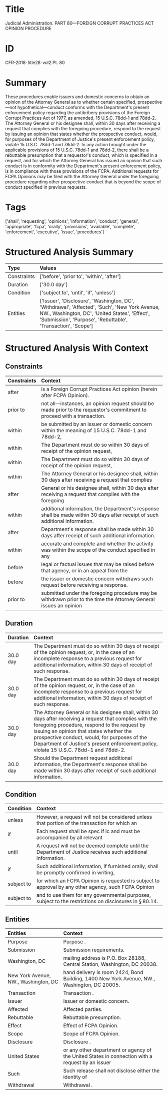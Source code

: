 # Title

 Judicial Administration. PART 80—FOREIGN CORRUPT PRACTICES ACT OPINION PROCEDURE


# ID

 CFR-2018-title28-vol2.Pt. 80


# Summary

These procedures enable issuers and domestic concerns to obtain an opinion of the Attorney General as to whether certain specified, prospective&#8212;not hypothetical&#8212;conduct conforms with the Department's present enforcement policy regarding the antibribery provisions of the Foreign Corrupt Practices Act of 1977, as amended, 15 U.S.C. 78dd-1 and 78dd-2.
The Attorney General or his designee shall, within 30 days after receiving a request that complies with the foregoing procedure, respond to the request by issuing an opinion that states whether the prospective conduct, would, for purposes of the Department of Justice's present enforcement policy, violate 15 U.S.C. 78dd-1 and 78dd-2.
In any action brought under the applicable provisions of 15 U.S.C. 78dd-1 and 78dd-2, there shall be a rebuttable presumption that a requestor's conduct, which is specified in a request, and for which the Attorney General has issued an opinion that such conduct is in conformity with the Department's present enforcement policy, is in compliance with those provisions of the FCPA.
Additional requests for FCPA Opinions may be filed with the Attorney General under the foregoing procedure regarding other prospective conduct that is beyond the scope of conduct specified in previous requests.


# Tags

['shall', 'requesting', 'opinions', 'information', 'conduct', 'general', 'appropriate', 'fcpa', 'orally', 'provisions', 'available', 'complete', 'enforcement', 'executive', 'issue', 'procedures']


# Structured Analysis Summary

| Type        | Values                                                                                                                                                                                                         |
|:------------|:---------------------------------------------------------------------------------------------------------------------------------------------------------------------------------------------------------------|
| Constraints | ['before', 'prior to', 'within', 'after']                                                                                                                                                                      |
| Duration    | ['30.0 day']                                                                                                                                                                                                   |
| Condition   | ['subject to', 'until', 'if', 'unless']                                                                                                                                                                        |
| Entities    | ['Issuer', 'Disclosure', 'Washington, DC', 'Withdrawal', 'Affected', 'Such', 'New York Avenue, NW., Washington, DC', 'United States', 'Effect', 'Submission', 'Purpose', 'Rebuttable', 'Transaction', 'Scope'] |


# Structured Analysis With Context

 


## Constraints

| Constraints   | Context                                                                                                                        |
|:--------------|:-------------------------------------------------------------------------------------------------------------------------------|
| after         | is a Foreign Corrupt Practices Act opinion (herein after  FCPA Opinion).                                                       |
| prior to      | not all&#8212;instances, an opinion request should be made prior to  the requestor's commitment to proceed with a transaction. |
| within        | be submitted by an issuer or domestic concern within the meaning of 15 U.S.C. 78dd-1 and 78dd-2,                               |
| within        | The Department must do so  within 30 days of receipt of the opinion request,                                                   |
| within        | The Department must do so  within 30 days of receipt of the opinion request,                                                   |
| within        | The Attorney General or his designee shall,  within 30 days after receiving a request that complies                            |
| after         | General or his designee shall, within 30 days after receiving a request that complies with the foregoing                       |
| within        | additional information, the Department's response shall be made within  30 days after receipt of such additional information.  |
| after         | Department's response shall be made within 30 days after  receipt of such additional information.                              |
| within        | accurate and complete and whether the activity was within the scope of the conduct specified in any                            |
| before        | legal or factual issues that may be raised before that agency, or in an appeal from the                                        |
| before        | the issuer or domestic concern withdraws such request before  receiving a response.                                            |
| prior to      | submitted under the foregoing procedure may be withdrawn prior to the time the Attorney General issues an opinion              |


## Duration

| Duration   | Context                                                                                                                                                                                                                                                                                                                                        |
|:-----------|:-----------------------------------------------------------------------------------------------------------------------------------------------------------------------------------------------------------------------------------------------------------------------------------------------------------------------------------------------|
| 30.0 day   | The Department must do so within 30 days of receipt of the opinion request, or, in the case of an incomplete response to a previous request for additional information, within 30 days of receipt of such response.                                                                                                                            |
| 30.0 day   | The Department must do so within 30 days of receipt of the opinion request, or, in the case of an incomplete response to a previous request for additional information, within 30 days of receipt of such response.                                                                                                                            |
| 30.0 day   | The Attorney General or his designee shall, within 30 days after receiving a request that complies with the foregoing procedure, respond to the request by issuing an opinion that states whether the prospective conduct, would, for purposes of the Department of Justice's present enforcement policy, violate 15 U.S.C. 78dd-1 and 78dd-2. |
| 30.0 day   | Should the Department request additional information, the Department's response shall be made within 30 days after receipt of such additional information.                                                                                                                                                                                     |


## Condition

| Condition   | Context                                                                                                           |
|:------------|:------------------------------------------------------------------------------------------------------------------|
| unless      | However, a request will not be considered  unless that portion of the transaction for which an                    |
| if          | Each request shall be spec if ic and must be accompanied by all relevant                                          |
| until       | A request will not be deemed complete  until  the Department of Justice receives such additional information.     |
| if          | Such additional information,  if furnished orally, shall be promptly confirmed in writing,                        |
| subject to  | for which an FCPA Opinion is requested is subject to approval by any other agency, such FCPA Opinion              |
| subject to  | and to use them for any governmental purposes, subject to  the restrictions on disclosures in &#167;&#8201;80.14. |


## Entities

| Entities                             | Context                                                                                          |
|:-------------------------------------|:-------------------------------------------------------------------------------------------------|
| Purpose                              | Purpose .                                                                                        |
| Submission                           | Submission  requirements.                                                                        |
| Washington, DC                       | mailing address is P.O. Box 28188, Central Station, Washington, DC  20038.                       |
| New York Avenue, NW., Washington, DC | hand delivery is room 2424, Bond Building, 1400 New York Avenue, NW., Washington, DC  20005.     |
| Transaction                          | Transaction .                                                                                    |
| Issuer                               | Issuer  or domestic concern.                                                                     |
| Affected                             | Affected  parties.                                                                               |
| Rebuttable                           | Rebuttable  presumption.                                                                         |
| Effect                               | Effect  of FCPA Opinion.                                                                         |
| Scope                                | Scope  of FCPA Opinion.                                                                          |
| Disclosure                           | Disclosure .                                                                                     |
| United States                        | or any other department or agency of the United States in connection with a request by an issuer |
| Such                                 | Such release shall not disclose either the identity of                                           |
| Withdrawal                           | Withdrawal .                                                                                     |


